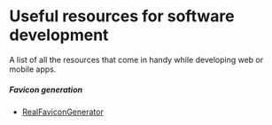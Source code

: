 # Useful resources for software development
A list of all the resources that come in handy while developing web or mobile apps.

##### Favicon generation
- [RealFaviconGenerator](https://realfavicongenerator.net/)
